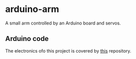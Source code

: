 # arduino-arm

A small arm controlled by an Arduino board and servos.

## Arduino code

The electronics ofo this project is covered by [this]() repository.